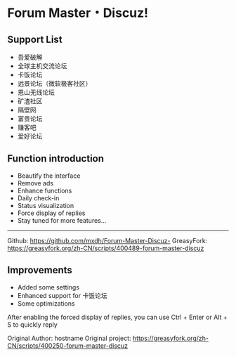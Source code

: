 # Forum Master・Discuz!
## Support List
- 吾爱破解
- 全球主机交流论坛
- 卡饭论坛
- 远景论坛（微软极客社区）
- 恩山无线论坛
- 矿渣社区
- 隔壁网
- 富贵论坛
- 赚客吧
- 爱好论坛

## Function introduction
- Beautify the interface
- Remove ads
- Enhance functions
- Daily check-in
- Status visualization
- Force display of replies
- Stay tuned for more features...

---

Github: https://github.com/mxdh/Forum-Master-Discuz-
GreasyFork: https://greasyfork.org/zh-CN/scripts/400489-forum-master-discuz

## Improvements
- Added some settings
- Enhanced support for 卡饭论坛
- Some optimizations

After enabling the forced display of replies, you can use Ctrl + Enter or Alt + S to quickly reply

Original Author: hostname
Original project: https://greasyfork.org/zh-CN/scripts/400250-forum-master-discuz